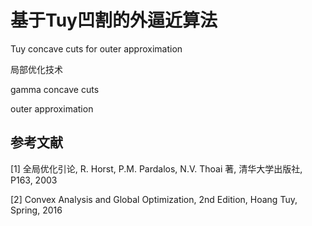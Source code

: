 # 基于Tuy凹割的外逼近算法

Tuy concave cuts for outer approximation



局部优化技术

gamma concave cuts

outer approximation





## 参考文献

[1] 全局优化引论, R. Horst, P.M. Pardalos, N.V. Thoai 著, 清华大学出版社, P163, 2003

[2] Convex Analysis and Global Optimization, 2nd Edition, Hoang Tuy, Spring, 2016
